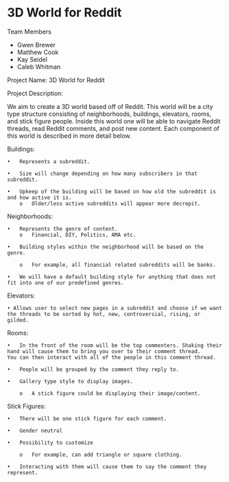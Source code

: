 ﻿3D World for Reddit
=========================================
Team Members
* Gwen Brewer
* Matthew Cook
* Kay Seidel
* Caleb Whitman

Project Name: 3D World for Reddit

Project Description:

  We aim to create a 3D world based off of Reddit.  This world will be a city type structure consisting of neighborhoods, buildings, elevators, rooms, and stick figure people. Inside this world one will be able to navigate Reddit threads, read Reddit comments, and post new content. Each component of this world is described in more detail below.


Buildings:


    •	Represents a subreddit.
    
    •	Size will change depending on how many subscribers in that subreddit. 
    
    •	Upkeep of the building will be based on how old the subreddit is and how active it is.
        o	Older/less active subreddits will appear more decrepit. 

Neighborhoods: 


    •	Represents the genre of content.
        o	Financial, DIY, Politics, AMA etc.
        
    •	Building styles within the neighborhood will be based on the genre.
    
        o	For example, all financial related subreddits will be banks.
        
    •	We will have a default building style for anything that does not fit into one of our predefined genres.

Elevators: 


    • Allows user to select new pages in a subreddit and choose if we want the threads to be sorted by hot, new, controversial, rising, or gilded.

Rooms: 


    •	In the front of the room will be the top commenters. Shaking their hand will cause them to bring you over to their comment thread.       You can then interact with all of the people in this comment thread.
    
    •	People will be grouped by the comment they reply to. 
    
    •	Gallery type style to display images.
    
        o	A stick figure could be displaying their image/content.

Stick Figures: 


    •	There will be one stick figure for each comment.
    
    •	Gender neutral
    
    •	Possibility to customize 
    
        o	For example, can add triangle or square clothing.
        
    •	Interacting with them will cause them to say the comment they represent.
